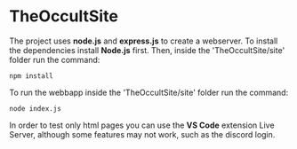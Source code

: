 # TheOccultSite

The project uses **node.js** and **express.js** to create a webserver.
To install the dependencies install **Node.js** first.
Then, inside the 'TheOccultSite/site' folder run the command:
```shell
npm install
```

To run the webbapp inside the 'TheOccultSite/site' folder run the command:
```shell
node index.js
```

In order to test only html pages you can use the **VS Code** extension Live Server, although some features
may not work, such as the discord login.
